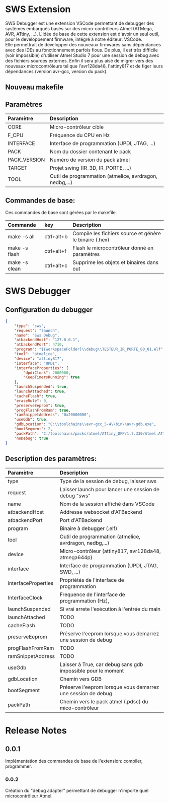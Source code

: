 # SWS Extension

SWS Debugger est une extension VSCode permettant de debugger des systèmes embarqués basés sur des micro-contrôleurs Atmel (ATMega, AVR, ATtiny, ...). L'idée de base de cette extension est d'avoir un seul outil, pour le developpement firmware, intégré à notre éditeur: VSCode.\
Elle permettrait de developper des nouveaux firmwares sans dépendances avec des IDEs au fonctionnement parfois flous. De plus, il est très difficile (voir impossible) d'utiliser Atmel Studio 7 pour une session de debug avec des fichiers sources externes. Enfin il sera plus aisé de migrer vers des nouveaux microcontrôleurs tel que l'avr128da48, l'attiny817 et de figer leurs dépendances (version avr-gcc, version du pack).

## Nouveau makefile

## Paramètres
| Paramètre    | Description                                             |
| :----------- | :------------------------------------------------------ |
| CORE         | Micro-contrôleur cible                                  |
| F_CPU        | Fréquence du CPU en Hz                                  |
| INTERFACE    | Interface de programmation (UPDI, JTAG, ...)            |
| PACK         | Nom du dossier contenant le pack                        |
| PACK_VERSION | Numéro de version du pack atmel                         |
| TARGET       | Projet swing (IR_3D, IR_PORTE, ...)                     |
| TOOL         | Outil de programmation (atmelice, avrdragon, nedbg,...) |


## Commandes de base:
Ces commandes de base sont gérées par le makefile.  


| Commande      | key        | Description                                             |
| :------------ | :--------- | :------------------------------------------------------ |
| make -s all   | ctrl+alt+b | Compile les fichiers source et génère le binaire (.hex) |
| make -s flash | ctrl+alt+f | Flash le microcontrôleur donné en paramètres            |
| make -s clean | ctrl+alt+c | Supprime les objets et binaires dans out                |

  
# SWS Debugger
## Configuration du debugger
```JSON
{
    "type": "sws",
    "request": "launch",
    "name": "Sws Debug",
    "atbackendHost": "127.0.0.1",
    "atbackendPort": 4710,
    "program": "${workspaceFolder}\\debug\\TESTEUR_IR_PORTE_00_01.elf",
    "tool": "atmelice",
    "device": "attiny817",
    "interface": "UPDI",
    "interfaceProperties": {
        "UpdiClock": 2000000,
        "KeepTimersRunning": true
    },
    "launchSuspended": true,
    "launchAttached": true,
    "cacheFlash": true,
    "eraseRule": 0,
    "preserveEeprom": true,
    "progFlashFromRam": true,
    "ramSnippetAddress": "0x20000000",
    "useGdb": true,
    "gdbLocation": "C:\\toolchains\\avr-gcc_5-4\\bin\\avr-gdb.exe",
    "bootSegment": 2,
    "packPath": "C:/toolchains/packs/atmel/ATtiny_DFP/1.7.330/Atmel.ATtiny_DFP.pdsc",
    "noDebug": true
}
```

## Description des paramètres:

| Paramètre           | Description                                                  |
| :------------------ | :----------------------------------------------------------- |
| type                | Type de la session de debug, laisser sws                     |
| request             | Laisser launch pour lancer une session de debug "sws"        |
| name                | Nom de la session affiché dans VSCode                        |
| atbackendHost       | Addresse websocket d'ATBackend                               |
| atbackendPort       | Port d'ATBackend                                             |
| program             | Binaire à debugger (.elf)                                    |
| tool                | Outil de programmation (atmelice, avrdragon, nedbg,...)      |
| device              | Micro-contrôleur (attiny817, avr128da48, atmega644p)         |
| interface           | Interface de programmation (UPDI, JTAG, SWD, ...)            |
| interfaceProperties | Propriétés de l'interface de programmation                   |
| InterfaceClock      | Frequence de l'interface de programmation (Hz),              |
| launchSuspended     | Si vrai arrete l'exécution à l'entrée du main                |
| launchAttached      | TODO                                                         |
| cacheFlash          | TODO                                                         |
| preserveEeprom      | Préserve l'eeprom lorsque vous demarrez une session de debug |
| progFlashFromRam    | TODO                                                         |
| ramSnippetAddress   | TODO                                                         |
| useGdb              | Laisser à True, car debug sans gdb impossible pour le moment |
| gdbLocation         | Chemin vers GDB                                              |
| bootSegment         | Préserve l'eeprom lorsque vous demarrez une session de debug |
| packPath            | Chemin vers le pack atmel (.pdsc) du mico-contrôleur         |
# Release Notes

## 0.0.1
Implémentation des commandes de base de l'extension: compiler, programmer.
### 0.0.2 
Création du "debug adapter" permettant de debugger n'importe quel microcontrôleur Atmel.